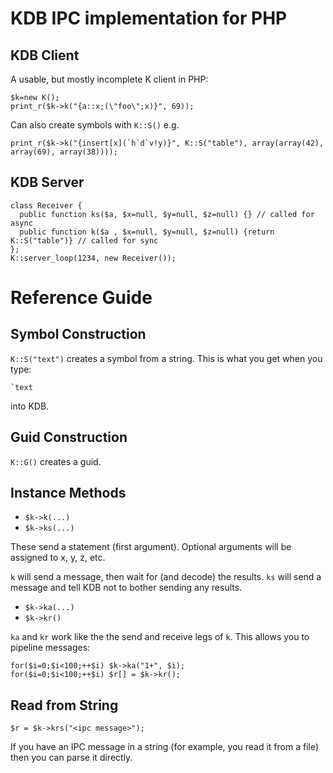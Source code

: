 # KDB IPC implementation for PHP

## KDB Client

A usable, but mostly incomplete K client in PHP:

    $k=new K();
    print_r($k->k("{a::x;(\"foo\";x)}", 69));

Can also create symbols with `K::S()` e.g.

    print_r($k->k("{insert[x](`h`d`v!y)}", K::S("table"), array(array(42), array(69), array(38))));

## KDB Server

    class Receiver {
      public function ks($a, $x=null, $y=null, $z=null) {} // called for async
      public function k($a , $x=null, $y=null, $z=null) {return K::S("table")} // called for sync
    };
    K::server_loop(1234, new Receiver());

# Reference Guide
## Symbol Construction

`K::S("text")` creates a symbol from a string. This is what you get when you type:

    `text

into KDB.

## Guid Construction

`K::G()` creates a guid.

## Instance Methods

* `$k->k(...)`
* `$k->ks(...)`

These send a statement (first argument). Optional arguments will be assigned to x, y, z, etc.

`k` will send a message, then wait for (and decode) the results.  `ks` will send a message and tell KDB
not to bother sending any results.

* `$k->ka(...)`
* `$k->kr()`

`ka` and `kr` work like the the send and receive legs of `k`. This allows you to pipeline messages:

    for($i=0;$i<100;++$i) $k->ka("1+", $i);
    for($i=0;$i<100;++$i) $r[] = $k->kr();

## Read from String

    $r = $k->krs("<ipc message>");

If you have an IPC message in a string (for example, you read it from a file) then you can parse it directly.
